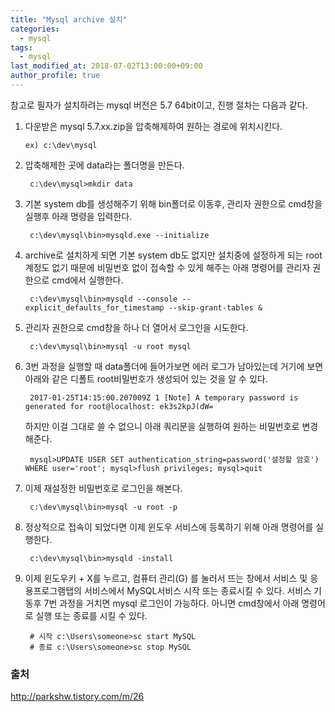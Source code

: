 ```yaml
---
title: "Mysql archive 설치"
categories: 
  - mysql
tags:
  - mysql
last_modified_at: 2018-07-02T13:00:00+09:00
author_profile: true
---
```



참고로 필자가 설치하려는 mysql 버전은 5.7 64bit이고, 진행 절차는 다음과 같다.



1. 다운받은 mysql 5.7.xx.zip을 압축해제하여 원하는 경로에 위치시킨다. 

       ex) c:\dev\mysql

2. 압축해제한 곳에 data라는 폴더명을 만든다. 

        c:\dev\mysql>mkdir data 


3. 기본 system db를 생성해주기 위해 bin폴더로 이동후, 관리자 권한으로 cmd창을 실행후 아래 명령을 입력한다.

        c:\dev\mysql\bin>mysqld.exe --initialize 


4. archive로 설치하게 되면 기본 system db도 없지만 설치중에 설정하게 되는 root계정도 없기 때문에 비밀번호 없이 접속할 수 있게 해주는 아래 명령어를 관리자 권한으로 cmd에서 실행한다.

        c:\dev\mysql\bin>mysqld --console --explicit_defaults_for_timestamp --skip-grant-tables &


5. 관리자 권한으로 cmd창을 하나 더 열어서 로그인을 시도한다.

        c:\dev\mysql\bin>mysql -u root mysql 


6. 3번 과정을 실행할 때 data폴더에 들어가보면 에러 로그가 남아있는데 거기에 보면 아래와 같은 디폴트 root비밀번호가 생성되어 있는 것을 알 수 있다. 

        2017-01-25T14:15:00.207009Z 1 [Note] A temporary password is generated for root@localhost: ek3s2kpJ(dW=


    하지만 이걸 그대로 쓸 수 없으니 아래 쿼리문을 실행하여 원하는 비밀번호로 변경해준다.

        mysql>UPDATE USER SET authentication_string=password('설정할 암호') WHERE user='root'; mysql>flush privileges; mysql>quit 


7. 이제 재설정한 비밀번호로 로그인을 해본다.

        c:\dev\mysql\bin>mysql -u root -p 

8. 정상적으로 접속이 되었다면 이제 윈도우 서비스에 등록하기 위해 아래 명령어를 실행한다.
   
        c:\dev\mysql\bin>mysqld -install 

9. 이제 윈도우키 + X를 누르고, 컴퓨터 관리(G) 를 눌러서 뜨는 창에서 서비스 및 응용프로그램탭의 서비스에서 MySQL서비스 시작 또는 종료시킬 수 있다. 서비스 기동후 7번 과정을 거치면 mysql 로그인이 가능하다. 아니면 cmd창에서 아래 명령어로 실행 또는 종료를 시킬 수 있다.


        # 시작 c:\Users\someone>sc start MySQL 
        # 종료 c:\Users\someone>sc stop MySQL


### 출처 

http://parkshw.tistory.com/m/26